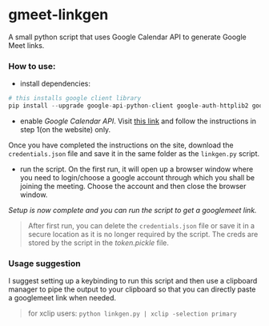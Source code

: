 # gmeet-linkgen

A small python script that uses Google Calendar API to generate Google Meet links.

### How to use:

* install dependencies:

```python
# this installs google client library
pip install --upgrade google-api-python-client google-auth-httplib2 google-auth-oauthlib
```

* enable *Google Calendar API*. Visit [this link](https://developers.google.com/calendar/quickstart/python) and follow the instructions in step 1(on the website) only.

Once you have completed the instructions on the site, download the `credentials.json` file and save it in the same folder as the `linkgen.py` script.

* run the script. On the first run, it will open up a browser window where you need to login/choose a google account through which you shall be joining the meeting. Choose the account and then close the browser window.

*Setup is now complete and you can run the script to get a googlemeet link.*

> After first run, you can delete the `credentials.json` file or save it in a secure location as it is no longer required by the script. The creds are stored by the script in the *token.pickle* file.

### Usage suggestion

I suggest setting up a keybinding to run this script and then use a clipboard manager to pipe the output to your clipboard so that you can directly paste a googlemeet link when needed.

> for xclip users: `python linkgen.py | xclip -selection primary`
